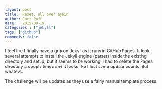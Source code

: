 ```yaml
---
layout: post
title:  Reset, all over again
author: Curt Poff
date:   2015-09-19
categories : ["jekyll"]
tags: ["github"]
comments: false
---
```


I feel like I finally have a grip on Jekyll as it runs in GitHub Pages. It took several attempts to install the Jekyll engine (parser) inside the existing directory and setup, but it seems to be working. I had to delete the Pages directory a couple times and it looks like I lost some update counts. But whatevs.

<!--more-->

The challenge will be updates as they use a fairly manual template process.

